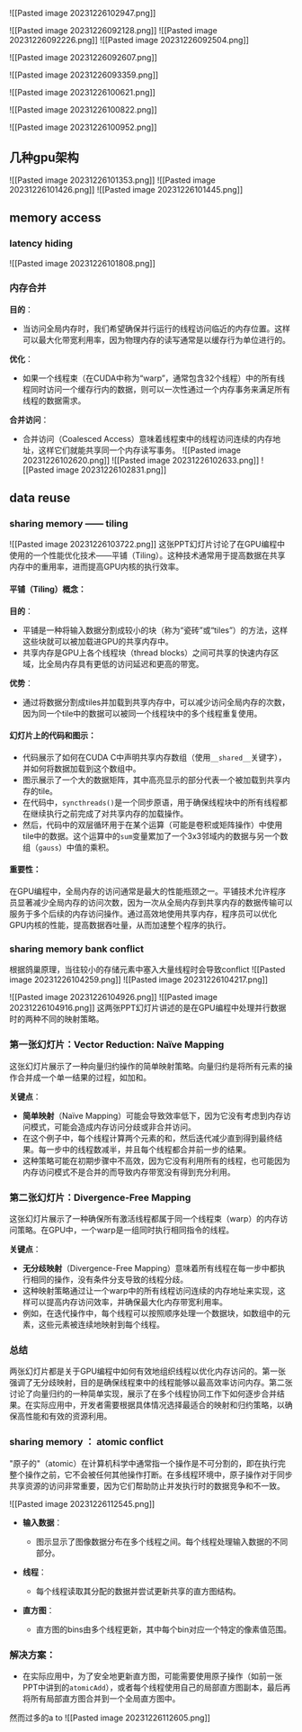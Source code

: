 ![[Pasted image 20231226102947.png]]

![[Pasted image 20231226092128.png]]
![[Pasted image 20231226092226.png]]
![[Pasted image 20231226092504.png]]

![[Pasted image 20231226092607.png]]

![[Pasted image 20231226093359.png]]

![[Pasted image 20231226100621.png]]

![[Pasted image 20231226100822.png]]

![[Pasted image 20231226100952.png]]

## 几种gpu架构
![[Pasted image 20231226101353.png]]
![[Pasted image 20231226101426.png]]
![[Pasted image 20231226101445.png]]

## memory access
### latency hiding
![[Pasted image 20231226101808.png]]

### 内存合并
**目的**：

- 当访问全局内存时，我们希望确保并行运行的线程访问临近的内存位置。这样可以最大化带宽利用率，因为物理内存的读写通常是以缓存行为单位进行的。

**优化**：

- 如果一个线程束（在CUDA中称为“warp”，通常包含32个线程）中的所有线程同时访问一个缓存行内的数据，则可以一次性通过一个内存事务来满足所有线程的数据需求。

**合并访问**：

- 合并访问（Coalesced Access）意味着线程束中的线程访问连续的内存地址，这样它们就能共享同一个内存读写事务。
![[Pasted image 20231226102620.png]]
![[Pasted image 20231226102633.png]]
![[Pasted image 20231226102831.png]]

## data reuse
### sharing memory —— tiling
![[Pasted image 20231226103722.png]]
这张PPT幻灯片讨论了在GPU编程中使用的一个性能优化技术——平铺（Tiling）。这种技术通常用于提高数据在共享内存中的重用率，进而提高GPU内核的执行效率。

#### 平铺（Tiling）概念：

**目的**：
- 平铺是一种将输入数据分割成较小的块（称为“瓷砖”或“tiles”）的方法，这样这些块就可以被加载进GPU的共享内存中。
- 共享内存是GPU上各个线程块（thread blocks）之间可共享的快速内存区域，比全局内存具有更低的访问延迟和更高的带宽。

**优势**：
- 通过将数据分割成tiles并加载到共享内存中，可以减少访问全局内存的次数，因为同一个tile中的数据可以被同一个线程块中的多个线程重复使用。

#### 幻灯片上的代码和图示：

- 代码展示了如何在CUDA C中声明共享内存数组（使用`__shared__`关键字），并如何将数据加载到这个数组中。
- 图示展示了一个大的数据矩阵，其中高亮显示的部分代表一个被加载到共享内存的tile。
- 在代码中，`syncthreads()`是一个同步原语，用于确保线程块中的所有线程都在继续执行之前完成了对共享内存的加载操作。
- 然后，代码中的双层循环用于在某个运算（可能是卷积或矩阵操作）中使用tile中的数据。这个运算中的`sum`变量累加了一个3x3邻域内的数据与另一个数组（`gauss`）中值的乘积。

#### 重要性：

在GPU编程中，全局内存的访问通常是最大的性能瓶颈之一。平铺技术允许程序员显著减少全局内存的访问次数，因为一次从全局内存到共享内存的数据传输可以服务于多个后续的内存访问操作。通过高效地使用共享内存，程序员可以优化GPU内核的性能，提高数据吞吐量，从而加速整个程序的执行。

### sharing memory bank conflict
根据鸽巢原理，当往较小的存储元素中塞入大量线程时会导致conflict
![[Pasted image 20231226104259.png]]
![[Pasted image 20231226104217.png]]

![[Pasted image 20231226104926.png]]
![[Pasted image 20231226104916.png]]
这两张PPT幻灯片讲述的是在GPU编程中处理并行数据时的两种不同的映射策略。
### 第一张幻灯片：Vector Reduction: Naïve Mapping

这张幻灯片展示了一种向量归约操作的简单映射策略。向量归约是将所有元素的操作合并成一个单一结果的过程，如加和。

**关键点**：
- **简单映射**（Naïve Mapping）可能会导致效率低下，因为它没有考虑到内存访问模式，可能会造成内存访问分歧或非合并访问。
- 在这个例子中，每个线程计算两个元素的和，然后迭代减少直到得到最终结果。每一步中的线程数减半，并且每个线程都合并前一步的结果。
- 这种策略可能在初期步骤中不高效，因为它没有利用所有的线程，也可能因为内存访问模式不是合并的而导致内存带宽没有得到充分利用。
### 第二张幻灯片：Divergence-Free Mapping

这张幻灯片展示了一种确保所有激活线程都属于同一个线程束（warp）的内存访问策略。在GPU中，一个warp是一组同时执行相同指令的线程。

**关键点**：
- **无分歧映射**（Divergence-Free Mapping）意味着所有线程在每一步中都执行相同的操作，没有条件分支导致的线程分歧。
- 这种映射策略通过让一个warp中的所有线程访问连续的内存地址来实现，这样可以提高内存访问效率，并确保最大化内存带宽利用率。
- 例如，在迭代操作中，每个线程可以按照顺序处理一个数据块，如数组中的元素，这些元素被连续地映射到每个线程。



### 总结

两张幻灯片都是关于GPU编程中如何有效地组织线程以优化内存访问的。第一张强调了无分歧映射，目的是确保线程束中的线程能够以最高效率访问内存。第二张讨论了向量归约的一种简单实现，展示了在多个线程协同工作下如何逐步合并结果。在实际应用中，开发者需要根据具体情况选择最适合的映射和归约策略，以确保高性能和有效的资源利用。

### sharing memory ： atomic conflict
"原子的"（atomic）在计算机科学中通常指一个操作是不可分割的，即在执行完整个操作之前，它不会被任何其他操作打断。在多线程环境中，原子操作对于同步共享资源的访问非常重要，因为它们帮助防止并发执行时的数据竞争和不一致。

![[Pasted image 20231226112545.png]]
- **输入数据**：
  - 图示显示了图像数据分布在多个线程之间。每个线程处理输入数据的不同部分。

- **线程**：
  - 每个线程读取其分配的数据并尝试更新共享的直方图结构。

- **直方图**：
  - 直方图的bins由多个线程更新，其中每个bin对应一个特定的像素值范围。

### 解决方案：

- 在实际应用中，为了安全地更新直方图，可能需要使用原子操作（如前一张PPT中讲到的`atomicAdd`），或者每个线程使用自己的局部直方图副本，最后再将所有局部直方图合并到一个全局直方图中。

然而过多的a to
![[Pasted image 20231226112605.png]]





